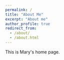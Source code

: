 ```yaml
---
permalink: /
title: "About Me"
excerpt: "About me"
author_profile: true
redirect_from: 
  - /about/
  - /about.html
---
```


This is Mary's home page.
